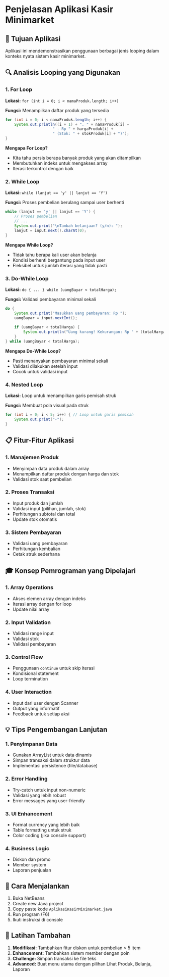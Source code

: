 # Penjelasan Aplikasi Kasir Minimarket

## 🎯 Tujuan Aplikasi
Aplikasi ini mendemonstrasikan penggunaan berbagai jenis looping dalam konteks nyata sistem kasir minimarket.

## 🔍 Analisis Looping yang Digunakan

### 1. For Loop
**Lokasi:** `for (int i = 0; i < namaProduk.length; i++)`

**Fungsi:** Menampilkan daftar produk yang tersedia
```java
for (int i = 0; i < namaProduk.length; i++) {
    System.out.println((i + 1) + ". " + namaProduk[i] + 
                     " - Rp " + hargaProduk[i] + 
                     " (Stok: " + stokProduk[i] + ")");
}
```

**Mengapa For Loop?**
- Kita tahu persis berapa banyak produk yang akan ditampilkan
- Membutuhkan indeks untuk mengakses array
- Iterasi terkontrol dengan baik

### 2. While Loop
**Lokasi:** `while (lanjut == 'y' || lanjut == 'Y')`

**Fungsi:** Proses pembelian berulang sampai user berhenti
```java
while (lanjut == 'y' || lanjut == 'Y') {
    // Proses pembelian
    // ...
    System.out.print("\nTambah belanjaan? (y/n): ");
    lanjut = input.next().charAt(0);
}
```

**Mengapa While Loop?**
- Tidak tahu berapa kali user akan belanja
- Kondisi berhenti bergantung pada input user
- Fleksibel untuk jumlah iterasi yang tidak pasti

### 3. Do-While Loop
**Lokasi:** `do { ... } while (uangBayar < totalHarga);`

**Fungsi:** Validasi pembayaran minimal sekali
```java
do {
    System.out.print("Masukkan uang pembayaran: Rp ");
    uangBayar = input.nextInt();
    
    if (uangBayar < totalHarga) {
        System.out.println("Uang kurang! Kekurangan: Rp " + (totalHarga - uangBayar));
    }
} while (uangBayar < totalHarga);
```

**Mengapa Do-While Loop?**
- Pasti menanyakan pembayaran minimal sekali
- Validasi dilakukan setelah input
- Cocok untuk validasi input

### 4. Nested Loop
**Lokasi:** Loop untuk menampilkan garis pemisah struk

**Fungsi:** Membuat pola visual pada struk
```java
for (int i = 0; i < 5; i++) { // Loop untuk garis pemisah
    System.out.print("-");
}
```

## 📋 Fitur-Fitur Aplikasi

### 1. Manajemen Produk
- Menyimpan data produk dalam array
- Menampilkan daftar produk dengan harga dan stok
- Validasi stok saat pembelian

### 2. Proses Transaksi
- Input produk dan jumlah
- Validasi input (pilihan, jumlah, stok)
- Perhitungan subtotal dan total
- Update stok otomatis

### 3. Sistem Pembayaran
- Validasi uang pembayaran
- Perhitungan kembalian
- Cetak struk sederhana

## 🎓 Konsep Pemrograman yang Dipelajari

### 1. Array Operations
- Akses elemen array dengan indeks
- Iterasi array dengan for loop
- Update nilai array

### 2. Input Validation
- Validasi range input
- Validasi stok
- Validasi pembayaran

### 3. Control Flow
- Penggunaan `continue` untuk skip iterasi
- Kondisional statement
- Loop termination

### 4. User Interaction
- Input dari user dengan Scanner
- Output yang informatif
- Feedback untuk setiap aksi

## 💡 Tips Pengembangan Lanjutan

### 1. Penyimpanan Data
- Gunakan ArrayList untuk data dinamis
- Simpan transaksi dalam struktur data
- Implementasi persistence (file/database)

### 2. Error Handling
- Try-catch untuk input non-numeric
- Validasi yang lebih robust
- Error messages yang user-friendly

### 3. UI Enhancement
- Format currency yang lebih baik
- Table formatting untuk struk
- Color coding (jika console support)

### 4. Business Logic
- Diskon dan promo
- Member system
- Laporan penjualan

## 🚀 Cara Menjalankan

1. Buka NetBeans
2. Create new Java project
3. Copy paste kode `AplikasiKasirMinimarket.java`
4. Run program (F6)
5. Ikuti instruksi di console

## 📝 Latihan Tambahan

1. **Modifikasi:** Tambahkan fitur diskon untuk pembelian > 5 item
2. **Enhancement:** Tambahkan sistem member dengan poin
3. **Challenge:** Simpan transaksi ke file teks
4. **Advanced:** Buat menu utama dengan pilihan Lihat Produk, Belanja, Laporan